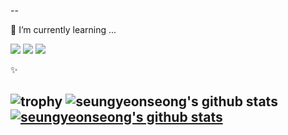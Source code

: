 

--

🌱 I’m currently learning ...

<img src="https://img.shields.io/badge/Python-FFFFFF?style={plastic&logo=Python&logoColor=3776AB"/> <img src="https://img.shields.io/badge/R-276DC3?style={plastic&logo=R&logoColor=FFFFFF"/> <img src="https://img.shields.io/badge/RStudio-FFFFFF?style={plastic&logo=R&logoColor=75AADB"/>

✨



![trophy](https://github-profile-trophy.vercel.app/?username=seungyeonseong)
![seungyeonseong's github stats](https://github-readme-stats.vercel.app/api?username=seungyeonseong&show_icons=true)
[![seungyeonseong's github stats](https://github-readme-stats.vercel.app/api/top-langs/?username=seungyeonseong&show_icons=true&hide_border=true&title_color=004386&icon_color=004386&layout=compact)](https://github.com/seungyeonseong)
--
